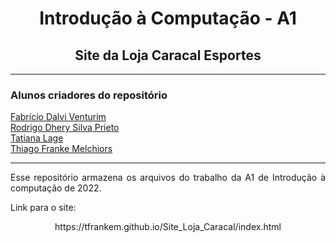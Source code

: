 <h1 align="center">Introdução à Computação - A1</h1>
<h2 align="center">Site da Loja Caracal Esportes</h2>

<hr>

<h3> Alunos criadores do repositório </h3>

<a href = "https://github.com/FabricioVenturim"> Fabrício Dalvi Venturim <a/>
<br>
<a href = "https://github.com/rdhery"> Rodrigo Dhery Silva Prieto <a/>
<br>
<a href = "https://github.com/tatianalage"> Tatiana Lage <a/>
<br>
<a href = "https://github.com/TFrankeM"> Thiago Franke Melchiors <a/>

<hr>

<p align="justify"> Esse repositório armazena os arquivos do trabalho da A1 de Introdução à computação de 2022.
</p>

<p> Link para o site: </p>

<p align="center">https://tfrankem.github.io/Site_Loja_Caracal/index.html</p>

